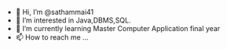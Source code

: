 - 👋 Hi, I’m @sathammai41
- 👀 I’m interested in Java,DBMS,SQL.
- 🌱 I’m currently learning Master Computer Application final year
- 📫 How to reach me ...

<!---
sathammai41/sathammai41 is a ✨ special ✨ repository because its `README.md` (this file) appears on your GitHub profile.
You can click the Preview link to take a look at your changes.
--->
